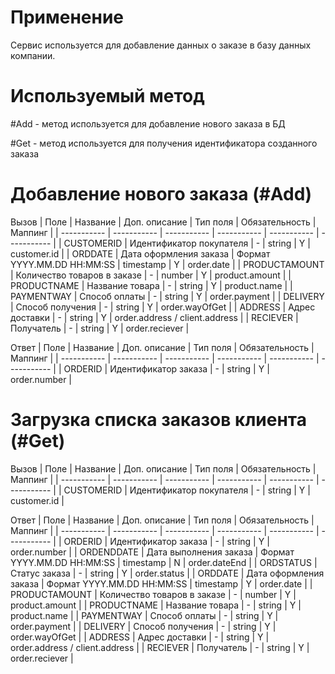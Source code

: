 # Применение
Сервис используется для добавление данных о заказе в базу данных компании.

# Используемый метод
#Add - метод используется для добавление нового заказа в БД

#Get - метод используется для получения идентификатора созданного заказа 

# Добавление нового заказа (#Add)
Вызов
| Поле | Название | Доп. описание | Тип поля | Обязательность | Маппинг |
| ----------- | ----------- | ----------- | ----------- | ----------- | ----------- |
| CUSTOMERID | Идентификатор покупателя | - | string | Y | customer.id |
| ORDDATE | Дата оформления заказа | Формат YYYY.MM.DD HH:MM:SS | timestamp | Y | order.date |
| PRODUCTAMOUNT | Количество товаров в заказе | - | number | Y | product.amount |
| PRODUCTNAME | Название товара | - | string | Y | product.name |
| PAYMENTWAY | Способ оплаты | - | string | Y | order.payment |
| DELIVERY | Способ получения | - | string | Y | order.wayOfGet |
| ADDRESS | Адрес доставки | - | string | Y | order.address / client.address |
| RECIEVER | Получатель | - | string | Y | order.reciever |

Ответ
| Поле | Название | Доп. описание | Тип поля | Обязательность | Маппинг |
| ----------- | ----------- | ----------- | ----------- | ----------- | ----------- |
| ORDERID | Идентификатор заказа | - | string | Y | order.number |

# Загрузка списка заказов клиента (#Get)
Вызов
| Поле | Название | Доп. описание | Тип поля | Обязательность | Маппинг |
| ----------- | ----------- | ----------- | ----------- | ----------- | ----------- |
| CUSTOMERID | Идентификатор покупателя | - | string | Y | customer.id |


Ответ
| Поле | Название | Доп. описание | Тип поля | Обязательность | Маппинг |
| ----------- | ----------- | ----------- | ----------- | ----------- | ----------- |
| ORDERID | Идентификатор заказа | - | string | Y | order.number |
| ORDENDDATE | Дата выполнения заказа | Формат YYYY.MM.DD HH:MM:SS | timestamp | N | order.dateEnd |
| ORDSTATUS | Статус заказа | - | string | Y | order.status |
| ORDDATE | Дата оформления заказа | Формат YYYY.MM.DD HH:MM:SS | timestamp | Y | order.date |
| PRODUCTAMOUNT | Количество товаров в заказе | - | number | Y | product.amount |
| PRODUCTNAME | Название товара | - | string | Y | product.name |
| PAYMENTWAY | Способ оплаты | - | string | Y | order.payment |
| DELIVERY | Способ получения | - | string | Y | order.wayOfGet |
| ADDRESS | Адрес доставки | - | string | Y | order.address / client.address |
| RECIEVER | Получатель | - | string | Y | order.reciever |
